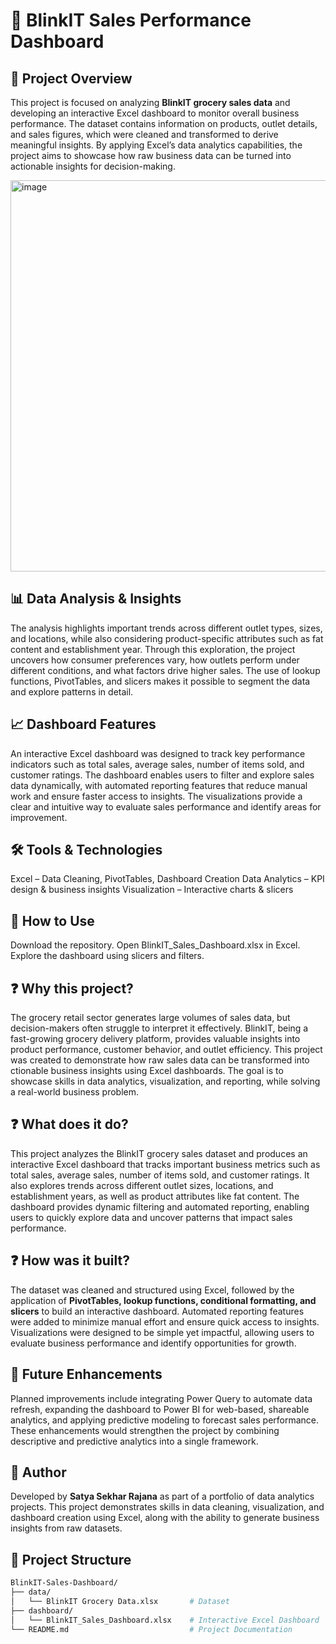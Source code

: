 # 🛒 BlinkIT Sales Performance Dashboard

## 📌 Project Overview
This project is focused on analyzing **BlinkIT grocery sales data** and developing an interactive Excel dashboard to monitor overall business performance. The dataset contains information on products, outlet details, and sales figures, which were cleaned and transformed to derive meaningful insights. By applying Excel’s data analytics capabilities, the project aims to showcase how raw business data can be turned into actionable insights for decision-making.

<img width="1163" height="626" alt="image" src="https://github.com/user-attachments/assets/7d472504-37c0-47e3-b386-c249470609f1" />


## 📊 Data Analysis & Insights
The analysis highlights important trends across different outlet types, sizes, and locations, while also considering product-specific attributes such as fat content and establishment year. Through this exploration, the project uncovers how consumer preferences vary, how outlets perform under different conditions, and what factors drive higher sales. The use of lookup functions, PivotTables, and slicers makes it possible to segment the data and explore patterns in detail.


## 📈 Dashboard Features
An interactive Excel dashboard was designed to track key performance indicators such as total sales, average sales, number of items sold, and customer ratings. The dashboard enables users to filter and explore sales data dynamically, with automated reporting features that reduce manual work and ensure faster access to insights. The visualizations provide a clear and intuitive way to evaluate sales performance and identify areas for improvement.


## 🛠️ Tools & Technologies
Excel – Data Cleaning, PivotTables, Dashboard Creation
Data Analytics – KPI design & business insights
Visualization – Interactive charts & slicers


## 🚀 How to Use
Download the repository.
Open BlinkIT_Sales_Dashboard.xlsx in Excel.
Explore the dashboard using slicers and filters.


## ❓ Why this project?  
The grocery retail sector generates large volumes of sales data, but decision-makers often struggle to interpret it effectively. BlinkIT, being a fast-growing grocery delivery platform, provides valuable insights into product performance, customer behavior, and outlet efficiency. This project was created to demonstrate how raw sales data can be transformed into ctionable business insights using Excel dashboards. The goal is to showcase skills in data analytics, visualization, and reporting, while solving a real-world business problem.  

## ❓ What does it do?  
This project analyzes the BlinkIT grocery sales dataset and produces an interactive Excel dashboard that tracks important business metrics such as total sales, average sales, number of items sold, and customer ratings. It also explores trends across different outlet sizes, locations, and establishment years, as well as product attributes like fat content. The dashboard provides dynamic filtering and automated reporting, enabling users to quickly explore data and uncover patterns that impact sales performance.  

## ❓ How was it built?  
The dataset was cleaned and structured using Excel, followed by the application of **PivotTables, lookup functions, conditional formatting, and slicers** to build an interactive dashboard. Automated reporting features were added to minimize manual effort and ensure quick access to insights. Visualizations were designed to be simple yet impactful, allowing users to evaluate business performance and identify opportunities for growth.  

## 🎯 Future Enhancements  
Planned improvements include integrating Power Query to automate data refresh, expanding the dashboard to Power BI for web-based, shareable analytics, and applying predictive modeling to forecast sales performance. These enhancements would strengthen the project by combining descriptive and predictive analytics into a single framework.  

## 👤 Author
Developed by **Satya Sekhar Rajana** as part of a portfolio of data analytics projects. This project demonstrates skills in data cleaning, visualization, and dashboard creation using Excel, along with the ability to generate business insights from raw datasets. 


## 📂 Project Structure
```bash
BlinkIT-Sales-Dashboard/
├── data/
│   └── BlinkIT Grocery Data.xlsx       # Dataset
├── dashboard/
│   └── BlinkIT_Sales_Dashboard.xlsx    # Interactive Excel Dashboard
└── README.md                           # Project Documentation
